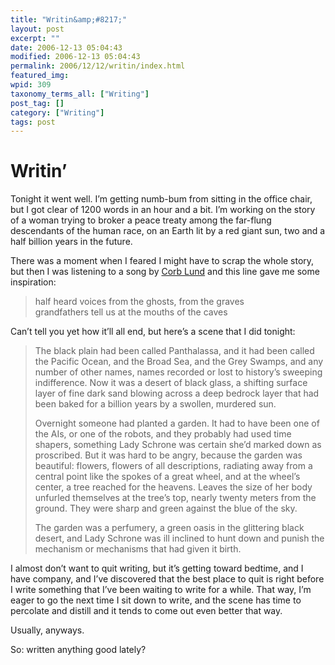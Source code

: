 ```yaml
---
title: "Writin&amp;#8217;"
layout: post
excerpt: ""
date: 2006-12-13 05:04:43
modified: 2006-12-13 05:04:43
permalink: 2006/12/12/writin/index.html
featured_img: 
wpid: 309
taxonomy_terms_all: ["Writing"]
post_tag: []
category: ["Writing"]
tags: post
---
```


# Writin&#8217;

Tonight it went well. I’m getting numb-bum from sitting in the office chair, but I got clear of 1200 words in an hour and a bit. I’m working on the story of a woman trying to broker a peace treaty among the far-flung descendants of the human race, on an Earth lit by a red giant sun, two and a half billion years in the future.

There was a moment when I feared I might have to scrap the whole story, but then I was listening to a song by [Corb Lund](http://www.corblund.com/) and this line gave me some inspiration:

> half heard voices from the ghosts, from the graves  
> grandfathers tell us at the mouths of the caves

Can’t tell you yet how it’ll all end, but here’s a scene that I did tonight:

> The black plain had been called Panthalassa, and it had been called the Pacific Ocean, and the Broad Sea, and the Grey Swamps, and any number of other names, names recorded or lost to history’s sweeping indifference. Now it was a desert of black glass, a shifting surface layer of fine dark sand blowing across a deep bedrock layer that had been baked for a billion years by a swollen, murdered sun.
> 
> Overnight someone had planted a garden. It had to have been one of the AIs, or one of the robots, and they probably had used time shapers, something Lady Schrone was certain she’d marked down as proscribed. But it was hard to be angry, because the garden was beautiful: flowers, flowers of all descriptions, radiating away from a central point like the spokes of a great wheel, and at the wheel’s center, a tree reached for the heavens. Leaves the size of her body unfurled themselves at the tree’s top, nearly twenty meters from the ground. They were sharp and green against the blue of the sky.
> 
> The garden was a perfumery, a green oasis in the glittering black desert, and Lady Schrone was ill inclined to hunt down and punish the mechanism or mechanisms that had given it birth.

I almost don’t want to quit writing, but it’s getting toward bedtime, and I have company, and I’ve discovered that the best place to quit is right before I write something that I’ve been waiting to write for a while. That way, I’m eager to go the next time I sit down to write, and the scene has time to percolate and distill and it tends to come out even better that way.

Usually, anyways.

So: written anything good lately?